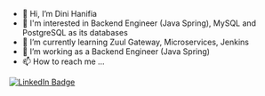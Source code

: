 - 👋 Hi, I’m Dini Hanifia
- 👀 I'm interested in Backend Engineer (Java Spring), MySQL and PostgreSQL as its databases
- 🌱 I’m currently learning Zuul Gateway, Microservices, Jenkins
- 💞️ I’m working as a Backend Engineer (Java Spring)
- 📫 How to reach me ...
<div id="badges">
  <a href="https://www.linkedin.com/in/dinihanifia/"><img src="https://img.shields.io/badge/LinkedIn-blue?style=for-the-badge&logo=linkedin&logoColor=white" alt="LinkedIn Badge"/></a>
</div>

<!---
dinihanifia/dinihanifia is a ✨ special ✨ repository because its `README.md` (this file) appears on your GitHub profile.
You can click the Preview link to take a look at your changes.
--->
